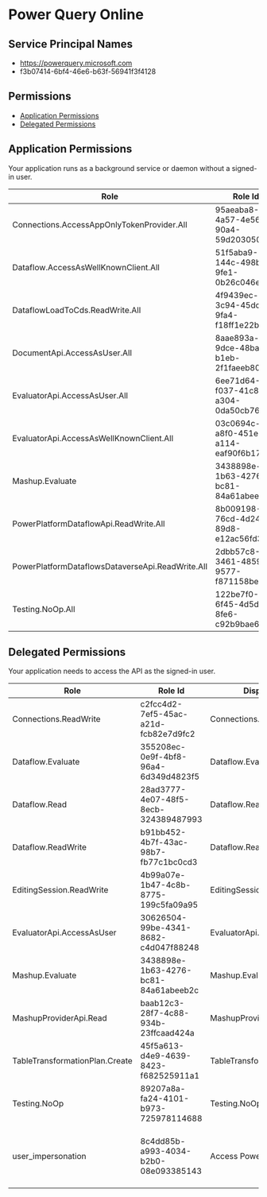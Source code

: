# Power Query Online
## Service Principal Names
- https://powerquery.microsoft.com
- f3b07414-6bf4-46e6-b63f-56941f3f4128

 ## Permissions
- [Application Permissions](#application-permissions)
- [Delegated Permissions](#delegated-permissions)

## Application Permissions
Your application runs as a background service or daemon without a signed-in user.

| Role | Role Id | Display Name | Description |
|---|---|---|---|
| Connections.AccessAppOnlyTokenProvider.All | 95aeaba8-4a57-4e56-90a4-59d203050155 | Connections.AccessAppOnlyTokenProvider.All | Grants the use of the AppOnlyTokenProvider |
| Dataflow.AccessAsWellKnownClient.All | 51f5aba9-144c-498b-9fe1-0b26c046ec08 | Dataflow.AccessAsWellKnownClient.All | Grants WellKnown application capabilities |
| DataflowLoadToCds.ReadWrite.All | 4f9439ec-3c94-45dc-9fa4-f18ff1e22bc9 | DataflowLoadToCds.ReadWrite.All | DataflowLoadToCds.ReadWrite.All (Internal) |
| DocumentApi.AccessAsUser.All | 8aae893a-9dce-48ba-b1eb-2f1faeeb80a5 | DocumentApi.AccessAsUser.All | DocumentApi.AccessAsUser.All (Internal) |
| EvaluatorApi.AccessAsUser.All | 6ee71d64-f037-41c8-a304-0da50cb763e3 | EvaluatorApi.AccessAsUser.All | Gives the ability to call the api evaluator route with an S2S token and User and Tenant headers for the actual user |
| EvaluatorApi.AccessAsWellKnownClient.All | 03c0694c-a8f0-451e-a114-eaf90f6b178f | EvaluatorApi.AccessAsWellKnownClient.All | Declare the client as well known |
| Mashup.Evaluate | 3438898e-1b63-4276-bc81-84a61abeeb2c | Mashup.Evaluate | Evaluate M queries |
| PowerPlatformDataflowApi.ReadWrite.All | 8b009198-76cd-4d24-89d8-e12ac56fd300 | PowerPlatformDataflowApi.ReadWrite.All | Allow read and write access to Power Platform Dataflows public APIs using S2S app only token |
| PowerPlatformDataflowsDataverseApi.ReadWrite.All | 2dbb57c8-3461-4859-9577-f871158be1c7 | PowerPlatformDataflowsDataverseApi.ReadWrite.All | Allows Dataverse read and write access to Power Platform Dataflows using S2S app only token |
| Testing.NoOp.All | 122be7f0-6f45-4d5d-8fe6-c92b9bae636d | Testing.NoOp.All | Testing.NoOp.All (Internal) |

## Delegated Permissions
Your application needs to access the API as the signed-in user. 

| Role | Role Id | Display Name | Description |
|---|---|---|---|
| Connections.ReadWrite | c2fcc4d2-7ef5-45ac-a21d-fcb82e7d9fc2 | Connections.ReadWrite | Use and manage connections |
| Dataflow.Evaluate | 355208ec-0e9f-4bf8-96a4-6d349d4823f5 | Dataflow.Evaluate | Evaluation (Refresh) of Dataflow |
| Dataflow.Read | 28ad3777-4e07-48f5-8ecb-324389487993 | Dataflow.Read | Read operations on Dataflow |
| Dataflow.ReadWrite | b91bb452-4b7f-43ac-98b7-fb77c1bc0cd3 | Dataflow.ReadWrite | CRUD operations on Dataflow |
| EditingSession.ReadWrite | 4b99a07e-1b47-4c8b-8775-199c5fa09a95 | EditingSession.ReadWrite | Read and edit mashups |
| EvaluatorApi.AccessAsUser | 30626504-99be-4341-8682-c4d047f88248 | EvaluatorApi.AccessAsUser | Gives the ability to call the api evaluator route with a user token |
| Mashup.Evaluate | 3438898e-1b63-4276-bc81-84a61abeeb2c | Mashup.Evaluate | Evaluate M queries |
| MashupProviderApi.Read | baab12c3-28f7-4c88-934b-23ffcaad424a | MashupProviderApi.Read | Use the ManagedProvider API for readonly operations |
| TableTransformationPlan.Create | 45f5a613-d4e9-4639-8423-f682525911a1 | TableTransformationPlan.Create | Create a new table transformation plan |
| Testing.NoOp | 89207a8a-fa24-4101-b973-725978114688 | Testing.NoOp | Testing.NoOp (Internal) |
| user_impersonation | 8c4dd85b-a993-4034-b2b0-08e093385143 | Access Power Query Online | Allow the application to access Power Query Online on behalf of the signed-in user. |

